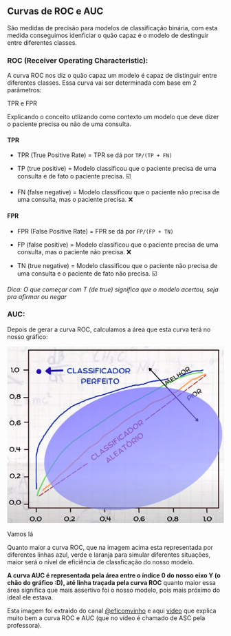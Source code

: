 ## Curvas de ROC e AUC

São medidas de precisão para modelos de classificação binária, com esta medida conseguimos idenficiar o quão capaz é o modelo de destinguir entre diferentes classes.

### ROC (Receiver Operating Characteristic):

A curva ROC nos diz o quão capaz um modelo é capaz de distinguir entre diferentes classes. Essa curva vai ser determinada com base em 2 parâmetros:

TPR e FPR

Explicando o conceito utlizando como contexto um modelo que deve dizer o paciente precisa ou não de uma consulta.

#### TPR

- TPR (True Positive Rate) =  TPR se dá por `TP/(TP + FN)`

- TP (true positive) = Modelo classificou que o paciente precisa de uma consulta e de fato o paciente precisa. ☑️
  
- FN (false negative) = Modelo classificou que o paciente não precisa de uma consulta, mas o paciente precisa. ❌


#### FPR

- FPR (False Positive Rate) =  FPR se dá por `FP/(FP + TN)`

- FP (false positive) = Modelo classificou que o paciente precisa de uma consulta, mas o paciente não precisa. ❌
  
- TN (true negative) =  Modelo classificou que o paciente não precisa de uma consulta e o paciente de fato não precisa. ☑️


<i>Dica: O que começar com T (de true) significa que o modelo acertou, seja pra afirmar ou negar</i>


### AUC:

Depois de gerar a curva ROC, calculamos a área que esta curva terá no nosso gráfico:


<img src="../images/exemplo-curvas-roc-e-auc.png"/>

</br>

Vamos lá

Quanto maior a curva ROC, que na imagem acima esta representada por diferentes linhas azul, verde e laranja para simular diferentes situações, maior será o nível de eficiência de classficação do nosso modelo.

**A curva AUC é representada pela área entre o índice 0 do nosso eixo Y (o chão do gráfico :D), até linha traçada pela curva ROC** quanto maior essa área significa que mais assertivo foi o nosso modelo, pois mais próximo do ideal ele estava.

Esta imagem foi extraído do canal [@eficomvinho](https://www.youtube.com/@eficomvinho) e aqui [vídeo](https://www.youtube.com/watch?v=uLx2BKARl00) que explica muito bem a curva ROC e AUC (que no vídeo é chamado de ASC pela professora).
